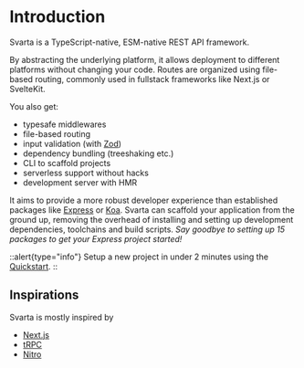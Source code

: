 # Introduction

Svarta is a TypeScript-native, ESM-native REST API framework.

By abstracting the underlying platform, it allows deployment to different platforms without changing your code. Routes are organized using file-based routing, commonly used in fullstack frameworks like Next.js or SvelteKit.

You also get:

- typesafe middlewares
- file-based routing
- input validation (with [Zod](https://zod.dev/))
- dependency bundling (treeshaking etc.)
- CLI to scaffold projects
- serverless support without hacks
- development server with HMR
<!-- TODO: rest doc generation -->

It aims to provide a more robust developer experience than established packages like [Express](https://expressjs.com/) or [Koa](https://koajs.com/).
Svarta can scaffold your application from the ground up, removing the overhead of installing and setting up development dependencies, toolchains and build scripts. _Say goodbye to setting up 15 packages to get your Express project started!_

::alert{type="info"}
Setup a new project in under 2 minutes using the [Quickstart](/guide/quickstart).
::

## Inspirations

Svarta is mostly inspired by

- [Next.js](https://nextjs.org/)
- [tRPC](https://trpc.io/)
- [Nitro](https://nitro.unjs.io/)
